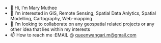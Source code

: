 - 👋 Hi, I’m Mary Muthee
- 👀 I’m interested in GIS, Remote Sensing, Spatial Data Anlytics, Spatial Modelling, Cartography, Web-mapping
- 💞️ I’m looking to collaborate on any geospatial related projects or any other idea that lies within my interests
- 📫 How to reach me :EMAIL @ queenwangari.m@gmail.com

<!---
Queenwangari/Queenwangari is a ✨ special ✨ repository because its `README.md` (this file) appears on your GitHub profile.
You can click the Preview link to take a look at your changes.
